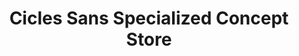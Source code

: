 ---
title: "Cicles Sans Specialized Concept Store"
url: /vilafranca-del-penedes/cicles-sans-specialized-concept-store/
shop: Fahrrad
---